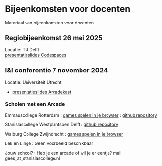 # Bijeenkomsten voor docenten

Materiaal van bijeenkomsten voor docenten.

## Regiobijeenkomst 26 mei 2025
Locatie: TU Delft\
[presentatieslides Codespaces](10-Presentatie-Codespaces-Regiobijeenkomst-26mei2025.pptx)

## I&I conferentie 7 november 2024
Locatie: Universiteit Utrecht
- [presentatieslides Arcadekast](10-arcadekast_ieni_20241107.pptx)

### Scholen met een Arcade

Emmauscollege Rotterdam
: [games spelen in je browser](https://informatica.emmauscollege.nl/arcade)
: [github repository](https://github.com/emmauscollege/arcade)

Stanislascollege Westplantsoen Delft 
: [github repository](https://github.com/informaticascw/arcade)

Walburg College Zwijndrecht 
: [games spelen in je browser](https://adriaangijssen.nl/arcade/)

Lek en Linge
: Geen voorbeeld beschikbaar

Jouw school?
: Heb je een arcade of wil je er eentje? mail gees_at_stanislascollege.nl
